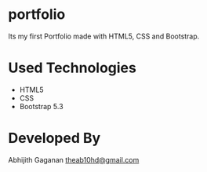 # portfolio

Its my first Portfolio made with HTML5, CSS and Bootstrap.

# Used Technologies

- HTML5
- CSS
- Bootstrap 5.3

# Developed By

Abhijith Gaganan
theab10hd@gmail.com
